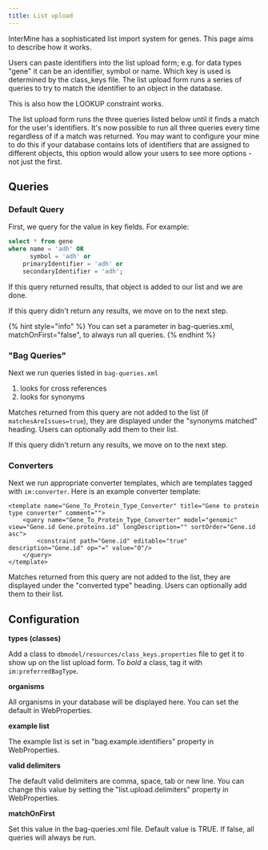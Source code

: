 ```yaml
---
title: List upload
---
```


InterMine has a sophisticated list import system for genes. This page aims to describe how it works.

Users can paste identifiers into the list upload form; e.g. for data types "gene" it can be an identifier, symbol or name. Which key is used is determined by the class\_keys file. The list upload form runs a series of queries to try to match the identifier to an object in the database.

This is also how the LOOKUP constraint works.

The list upload form runs the three queries listed below until it finds a match for the user's identifiers. It's now possible to run all three queries every time regardless of if a match was returned. You may want to configure your mine to do this if your database contains lots of identifiers that are assigned to different objects, this option would allow your users to see more options - not just the first.

## Queries

### Default Query

First, we query for the value in key fields. For example:

```sql
select * from gene 
where name = 'adh' OR 
      symbol = 'adh' or 
    primaryIdentifier = 'adh' or 
    secondaryIdentifier = 'adh';
```

If this query returned results, that object is added to our list and we are done.

If this query didn't return any results, we move on to the next step.

{% hint style="info" %}
You can set a parameter in bag-queries.xml, matchOnFirst="false", to always run all queries.
{% endhint %}

### "Bag Queries"

Next we run queries listed in `bag-queries.xml`

1. looks for cross references
2. looks for synonyms

Matches returned from this query are not added to the list \(if `matchesAreIssues=true`\), they are displayed under the "synonyms matched" heading. Users can optionally add them to their list.

If this query didn't return any results, we move on to the next step.

### Converters

Next we run appropriate converter templates, which are templates tagged with `im:converter`. Here is an example converter template:

```markup
<template name="Gene_To_Protein_Type_Converter" title="Gene to protein type converter" comment="">
    <query name="Gene_To_Protein_Type_Converter" model="genomic" view="Gene.id Gene.proteins.id" longDescription="" sortOrder="Gene.id asc">
        <constraint path="Gene.id" editable="true" description="Gene.id" op="=" value="0"/>
    </query>
</template>
```

Matches returned from this query are not added to the list, they are displayed under the "converted type" heading. Users can optionally add them to their list.

## Configuration

**types \(classes\)**

Add a class to `dbmodel/resources/class_keys.properties` file to get it to show up on the list upload form. To _bold_ a class, tag it with `im:preferredBagType`.

**organisms**

All organisms in your database will be displayed here. You can set the default in WebProperties.

**example list**

The example list is set in "bag.example.identifiers" property in WebProperties.

**valid delimiters**

The default valid delimiters are comma, space, tab or new line. You can change this value by setting the "list.upload.delimiters" property in WebProperties.

**matchOnFirst**

Set this value in the bag-queries.xml file. Default value is TRUE. If false, all queries will always be run.
